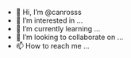 - 👋 Hi, I’m @canrosss
- 👀 I’m interested in ...
- 🌱 I’m currently learning ...
- 💞️ I’m looking to collaborate on ...
- 📫 How to reach me ...

<!---
canrosss/canrosss is a ✨ special ✨ repository because its `README.md` (this file) appears on your GitHub profile.
You can click the Preview link to take a look at your changes.
--->
